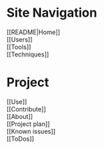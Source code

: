 <!-- This comment is not rendered visibly to web.

Feel free to edit this page.

Please use these special conventions for Sidebar pages:

Use `# Headers` to separate sections.

Instead of bullet lists, use plain lines, with two space characters added to the end of lines. That makes a line break. (Otherwise, the lines will wrap onto one line.)
-->
# Site Navigation

[[README|Home]]  
[[Users]]  
[[Tools]]  
[[Techniques]]  

# Project

[[Use]]  
[[Contribute]]  
[[About]]  
[[Project plan]]  
[[Known issues]]  
[[ToDos]]  
